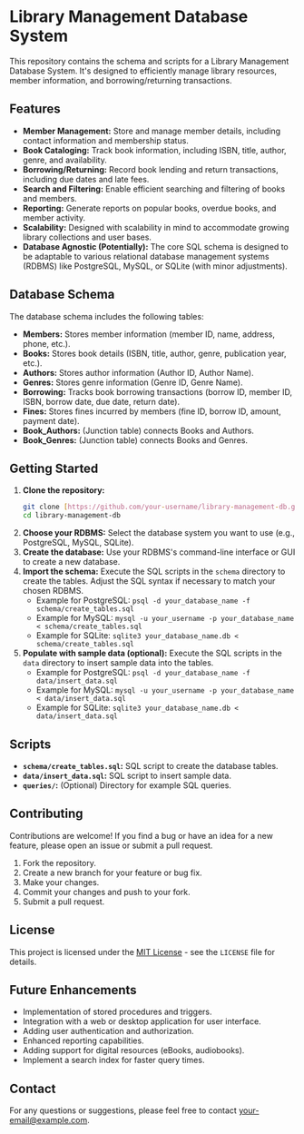 # Library Management Database System

This repository contains the schema and scripts for a Library Management Database System. It's designed to efficiently manage library resources, member information, and borrowing/returning transactions.

## Features

* **Member Management:** Store and manage member details, including contact information and membership status.
* **Book Cataloging:** Track book information, including ISBN, title, author, genre, and availability.
* **Borrowing/Returning:** Record book lending and return transactions, including due dates and late fees.
* **Search and Filtering:** Enable efficient searching and filtering of books and members.
* **Reporting:** Generate reports on popular books, overdue books, and member activity.
* **Scalability:** Designed with scalability in mind to accommodate growing library collections and user bases.
* **Database Agnostic (Potentially):** The core SQL schema is designed to be adaptable to various relational database management systems (RDBMS) like PostgreSQL, MySQL, or SQLite (with minor adjustments).

## Database Schema

The database schema includes the following tables:

* **Members:** Stores member information (member ID, name, address, phone, etc.).
* **Books:** Stores book details (ISBN, title, author, genre, publication year, etc.).
* **Authors:** Stores author information (Author ID, Author Name).
* **Genres:** Stores genre information (Genre ID, Genre Name).
* **Borrowing:** Tracks book borrowing transactions (borrow ID, member ID, ISBN, borrow date, due date, return date).
* **Fines:** Stores fines incurred by members (fine ID, borrow ID, amount, payment date).
* **Book_Authors:** (Junction table) connects Books and Authors.
* **Book_Genres:** (Junction table) connects Books and Genres.

## Getting Started

1.  **Clone the repository:**
    ```bash
    git clone [https://github.com/your-username/library-management-db.git](https://www.google.com/search?q=https://github.com/your-username/library-management-db.git)
    cd library-management-db
    ```
2.  **Choose your RDBMS:** Select the database system you want to use (e.g., PostgreSQL, MySQL, SQLite).
3.  **Create the database:** Use your RDBMS's command-line interface or GUI to create a new database.
4.  **Import the schema:** Execute the SQL scripts in the `schema` directory to create the tables. Adjust the SQL syntax if necessary to match your chosen RDBMS.
    * Example for PostgreSQL: `psql -d your_database_name -f schema/create_tables.sql`
    * Example for MySQL: `mysql -u your_username -p your_database_name < schema/create_tables.sql`
    * Example for SQLite: `sqlite3 your_database_name.db < schema/create_tables.sql`
5.  **Populate with sample data (optional):** Execute the SQL scripts in the `data` directory to insert sample data into the tables.
    * Example for PostgreSQL: `psql -d your_database_name -f data/insert_data.sql`
    * Example for MySQL: `mysql -u your_username -p your_database_name < data/insert_data.sql`
    * Example for SQLite: `sqlite3 your_database_name.db < data/insert_data.sql`

## Scripts

* **`schema/create_tables.sql`:** SQL script to create the database tables.
* **`data/insert_data.sql`:** SQL script to insert sample data.
* **`queries/`:** (Optional) Directory for example SQL queries.

## Contributing

Contributions are welcome! If you find a bug or have an idea for a new feature, please open an issue or submit a pull request.

1.  Fork the repository.
2.  Create a new branch for your feature or bug fix.
3.  Make your changes.
4.  Commit your changes and push to your fork.
5.  Submit a pull request.

## License

This project is licensed under the [MIT License](LICENSE) - see the `LICENSE` file for details.

## Future Enhancements

* Implementation of stored procedures and triggers.
* Integration with a web or desktop application for user interface.
* Adding user authentication and authorization.
* Enhanced reporting capabilities.
* Adding support for digital resources (eBooks, audiobooks).
* Implement a search index for faster query times.

## Contact

For any questions or suggestions, please feel free to contact [your-email@example.com](mailto:your-email@example.com).
